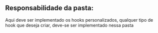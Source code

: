 <h2>Responsabilidade da pasta:</h2>
Aqui deve ser implementado os hooks personalizados, qualquer tipo de hook que deseja criar, deve-se ser implementado nessa pasta
